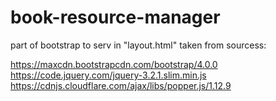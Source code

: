 # book-resource-manager

part of bootstrap  to serv in "layout.html" taken from sourcess: 

https://maxcdn.bootstrapcdn.com/bootstrap/4.0.0
https://code.jquery.com/jquery-3.2.1.slim.min.js
https://cdnjs.cloudflare.com/ajax/libs/popper.js/1.12.9

